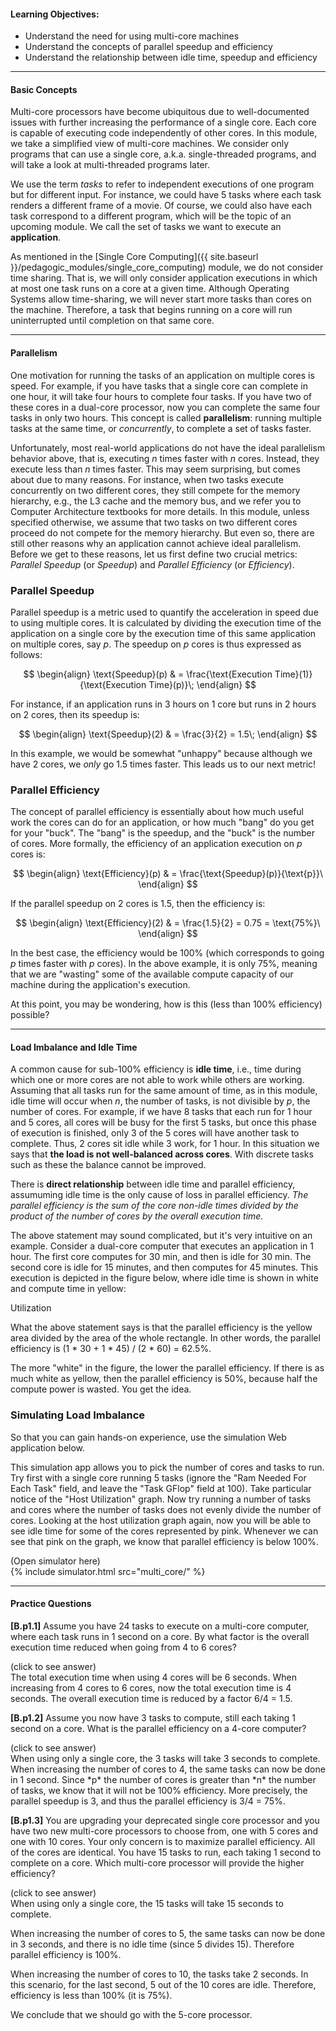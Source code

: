 
#### Learning Objectives:

- Understand the need for using multi-core machines
- Understand the concepts of parallel speedup and efficiency
- Understand the relationship between idle time, speedup and efficiency

---

#### Basic Concepts

Multi-core processors have become ubiquitous due to well-documented issues
with further increasing the performance of a single core.  Each core is
capable of executing code independently of other cores. 
In this module, we take a simplified view of multi-core machines.  We
consider only programs that can use a single core, a.k.a.  single-threaded
programs, and will take a look at  multi-threaded programs later.

We use the term *tasks* to refer to independent executions of one program
but for different input. For instance, we could have 5 tasks where each
task renders a different frame of a movie. Of course, we could also have
each task correspond to a different program, which will be the topic of an
upcoming module. We call the set of tasks we want to execute an **application**.

As mentioned in the [Single Core Computing]({{ site.baseurl
}}/pedagogic_modules/single_core_computing) module, we do not consider time
sharing. That is, we will only consider application executions in which at most one
task runs on a core at a given time. Although Operating Systems allow
time-sharing, we will never start more tasks than cores on the
machine.  Therefore, a task that begins running on a core will run
uninterrupted until completion on that same core.

----

#### Parallelism

One motivation for running the tasks of an application on multiple cores is speed.  For
example, if you have tasks that a single core can complete in one hour, it
will take four hours to complete four tasks. If you have two of these
cores in a dual-core processor, now you can complete the same four tasks in only
two hours. This concept is called **parallelism**: running multiple 
tasks at the same time, or *concurrently*, to complete a set of tasks faster.

Unfortunately, most real-world applications do not have the ideal
parallelism behavior above, that is, executing *n* times faster with *n*
cores. Instead, they execute less than *n* times faster. This may seem
surprising, but comes about due to many reasons.  For instance, when two
tasks execute concurrently on two different cores, they still compete for
the memory hierarchy, e.g., the L3 cache and the memory bus, and we refer
you to Computer Architecture textbooks for more details. In this module,
unless specified otherwise, we assume that two tasks on two different cores
proceed do not compete for the memory hierarchy.  But even so, there  are
still other reasons why an application cannot achieve ideal parallelism.
Before we get to these reasons, let us first define two crucial metrics:
*Parallel Speedup* (or *Speedup*) and *Parallel Efficiency* (or
*Efficiency*).

### Parallel Speedup

Parallel speedup is a metric used to quantify the acceleration in speed due to
using multiple cores.  It is calculated by dividing the execution time of
the application on a single core by the execution time of this same application on
multiple cores, say *p*. The speedup on *p* cores is thus expressed as
follows:

$$
\begin{align}
\text{Speedup}(p) & = \frac{\text{Execution Time}(1)}{\text{Execution Time}(p)}\;
\end{align}     
$$

For instance, if an application runs in 3 hours on 1 core but runs in 2 hours on 2 
cores, then its speedup is:

$$
\begin{align}
\text{Speedup}(2) & = \frac{3}{2} = 1.5\;
\end{align}     
$$

In this example, we would be somewhat "unhappy" because although we have 2 cores, 
we *only* go 1.5 times faster. This leads us to our next metric!

### Parallel Efficiency

The concept of parallel efficiency is essentially about how much useful work the
cores can do for an application, or how much "bang" do you get for your
"buck". The "bang" is the speedup, and the "buck" is the number of cores.
More formally, the efficiency of an application execution on $p$ cores is: 

$$
\begin{align}
\text{Efficiency}(p) & = \frac{\text{Speedup}(p)}{\text{p}}\
\end{align}     
$$

If the parallel speedup on 2 cores is 1.5, then the
efficiency is:

$$
\begin{align}
\text{Efficiency}(2) & = \frac{1.5}{2} = 0.75 = \text{75%}\
\end{align}     
$$

In the best case, the efficiency would be 100% (which corresponds to going
*p* times faster with *p* cores). In the above example, it is only 75%, meaning
that we are "wasting" some of the available compute capacity of our machine during 
the application's execution. 

At this point, you may be wondering, how is this (less than 100% efficiency) possible?

----

#### Load Imbalance and Idle Time

A common cause for sub-100% efficiency is **idle time**, i.e., time during
which one or more cores are not able to work while others are working.
Assuming that all tasks run for the same amount of time, as in this module,
idle time will occur when *n*, the number of tasks, is not divisible by *p*,
the number of cores. For example, if we have 8 tasks that each run  for 1
hour and 5 cores, all cores will be busy for the first 5 tasks, but once
this phase of execution is finished, only 3 of the 5 cores will have
another task to complete. Thus, 2 cores sit idle while 3 work, for 1 hour.
In this situation we says that **the load is not well-balanced across
cores**. With discrete tasks such as these the balance cannot be
improved.

There is **direct relationship** between idle time and parallel efficiency, assumuming 
idle time is the only cause of loss in parallel efficiency. *The parallel efficiency is
the sum of the core non-idle times divided by the product of the number of cores by the
overall execution time.*  

The above statement may sound complicated, but it's very intuitive on an example. 
Consider a dual-core computer that executes an application in 1 hour. 
The first core computes for 30 min, and then is idle for 30 min.
The second core is idle for 15 minutes, and then computes for 45 minutes. This execution 
is depicted in the figure below, where idle time is shown in white and compute time in yellow:

<object class="figure" type="image/svg+xml" data="{{ site.baseurl }}/public/img/multi_core_computing/utilization.svg">Utilization</object>

What the above statement says is that the parallel efficiency is the yellow area 
divided by the area of the whole rectangle. In other words, the parallel efficiency 
is (1 * 30 + 1 * 45) / (2 * 60) = 62.5%. 

The more "white" in the figure, the lower the parallel efficiency. If there is as much 
white as yellow, then the parallel efficiency is 50%, because half the compute power 
is wasted. You get the idea.

### Simulating Load Imbalance

So that you can gain hands-on experience, use the simulation Web application below.

This simulation app allows you to pick the number of cores and tasks to run. 
Try first with a single core running 5 tasks (ignore the "Ram Needed For Each 
Task" field, and leave the "Task GFlop" field at 100). Take particular notice 
of the "Host Utilization" graph. Now try running a number of tasks and cores where 
the number of tasks does not evenly divide the number of cores. Looking at the 
host utilization graph again, now you will be able to see idle time for some of 
the cores represented by pink. Whenever we can see that pink on the graph, we know 
that parallel efficiency is below 100%. 

<div class="ui accordion fluid app-ins">
  <div class="title">
    <i class="dropdown icon"></i>
    (Open simulator here)
  </div>
  <div markdown="0" class="ui segment content">
    {% include simulator.html src="multi_core/" %}
  </div>
</div>

----

#### Practice Questions

**[B.p1.1]** Assume you have 24 tasks to execute on a multi-core computer,
where each task runs in 1 second on a core.  By what factor is the overall
execution time reduced when going from 4 to 6 cores?

<div class="ui accordion fluid">
  <div class="title">
    <i class="dropdown icon"></i>
    (click to see answer)
  </div>
  <div markdown="1" class="ui segment content">
   The total execution time when using 4 cores will be 6 seconds. When
   increasing from 4 cores to 6 cores, now the total execution time is 4
   seconds. The overall execution time is reduced by a factor  6/4 = 1.5.

  </div>
</div>

<p></p>

**[B.p1.2]** Assume you now have 3 tasks to compute, still each taking 1 second
on a core. What is the parallel efficiency on a 4-core computer? 

<div class="ui accordion fluid">
  <div class="title">
    <i class="dropdown icon"></i> (click to see answer)
  </div> <div markdown="1" class="ui segment content">
   When using only a single core, the 3 tasks will take 3 seconds to
   complete. When increasing the number of cores to 4, the same tasks can
   now be done in 1 second. Since *p* the number of cores is greater than
   *n* the number of tasks, we know that it will not be 100% efficiency.
   More precisely, the parallel speedup is 3, and thus the parallel
   efficiency is 3/4 = 75%. 

  </div>
</div>

<p></p>

**[B.p1.3]** You are upgrading your deprecated single core processor and
you have two new multi-core processors to choose from, one with 5 cores and
one with 10 cores.  Your only concern is to maximize parallel efficiency.  All of
the cores are identical.  You have 15 tasks to run, each taking 1 second to
complete on a core.  Which multi-core processor will provide the higher
efficiency?

<div class="ui accordion fluid">
  <div class="title">
    <i class="dropdown icon"></i>
    (click to see answer)
  </div>
  <div markdown="1" class="ui segment content">
   When using only a single core, the 15 tasks will take 15 seconds to
   complete. 

   When increasing the number of cores to 5, the same tasks can now be done
   in 3 seconds, and there is no idle time (since 5 divides 15). Therefore
   parallel efficiency is 100%.

   When increasing the number
   of cores to 10, the tasks take 2 seconds. In this scenario, 
   for the last second, 5 out of the 10 cores are
   idle. Therefore, efficiency is less than 100% (it is 75%). 

   We conclude that we should go with the 5-core processor.

  </div>
</div>
